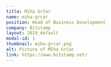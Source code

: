 ```yaml
---
title: Miha Grčar
name: miha-grcar
position: Head of Business Development
company: Bitstamp
layout: 2019_default
modal-id: 1
thumbnail: miha-grcar.png
alt: Picture of MIha Grčar
link: https://www.bitstamp.net/
---
```

